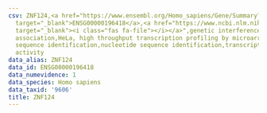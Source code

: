 ```yaml
---
csv: ZNF124,<a href="https://www.ensembl.org/Homo_sapiens/Gene/Summary?db=core;g=ENSG00000196418"
  target="_blank">ENSG00000196418</a>,<a href="https://www.ncbi.nlm.nih.gov/pubmed/17216044"
  target="_blank"><i class="fas fa-file"></i></a>",genetic interference,functional
  association,HeLa, high throughput transcription profiling by microarray,nucleotide
  sequence identification,nucleotide sequence identification,transcriptional regulation,down-regulates
  activity
data_alias: ZNF124
data_id: ENSG00000196418
data_numevidence: 1
data_species: Homo sapiens
data_taxid: '9606'
title: ZNF124
---
```

